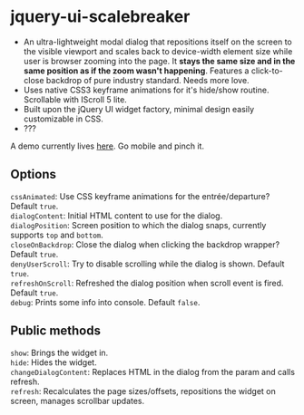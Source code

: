# jquery-ui-scalebreaker

- An ultra-lightweight modal dialog that repositions itself on the screen to the visible viewport and scales back to device-width element size while user is browser zooming into the page. It **stays the same size and in the same position as if the zoom wasn't happening**. Features a click-to-close backdrop of pure industry standard. Needs more love.
- Uses native CSS3 keyframe animations for it's hide/show routine. Scrollable with IScroll 5 lite.
- Built upon the jQuery UI widget factory, minimal design easily customizable in CSS.
- ???

A demo currently lives [here](http://mystrd.at/testing/jq-scalebreaker/demo/). Go mobile and pinch it.

## Options

`cssAnimated`: Use CSS keyframe animations for the entrée/departure? Default `true`.  
`dialogContent`: Initial HTML content to use for the dialog.  
`dialogPosition`: Screen position to which the dialog snaps, currently supports `top` and `bottom`.  
`closeOnBackdrop`: Close the dialog when clicking the backdrop wrapper? Default `true`.  
`denyUserScroll`: Try to disable scrolling while the dialog is shown. Default `true`.  
`refreshOnScroll`: Refreshed the dialog position when scroll event is fired. Default `true`.  
`debug`: Prints some info into console. Default `false`.

## Public methods

`show`: Brings the widget in.  
`hide`: Hides the widget.  
`changeDialogContent`: Replaces HTML in the dialog from the param and calls refresh.  
`refresh`: Recalculates the page sizes/offsets, repositions the widget on screen, manages scrollbar updates.  
